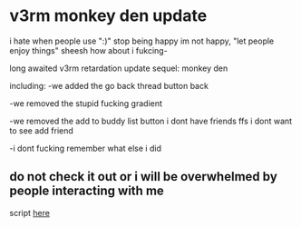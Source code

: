 # v3rm monkey den update
i hate when people use ":)" stop being happy im not happy, "let people enjoy things" sheesh how about i fukcing-

long awaited v3rm retardation update sequel: monkey den

including:
-we added the go back thread button back

-we removed the stupid fucking gradient

-we removed the add to buddy list button i dont have friends ffs i dont want to see add friend

-i dont fucking remember what else i did

## do not check it out or i will be overwhelmed by people interacting with me

script [here](https://github.com/6yNuiC9/v3rm-shit/blob/main/V1.js)
